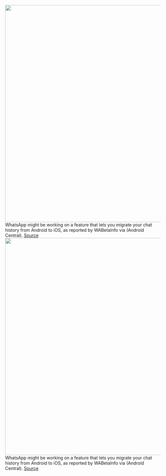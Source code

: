 <img src='https://cdn.vox-cdn.com/thumbor/YkokR6t-qVs6K-HNyyluZ_hAIjM=/0x0:2040x1360/1200x800/filters:focal(857x517:1183x843)/cdn.vox-cdn.com/uploads/chorus_image/image/70421196/acastro_210119_1777_whatsapp_0002.0.jpg' width='700px' /><br/>
WhatsApp might be working on a feature that lets you migrate your chat history from Android to iOS, as reported by WABetaInfo via (Android Central).
<a href='https://www.theverge.com/2022/1/22/22896666/whatsapp-android-to-ios-transfer-feature-rumor'> Source <a/><img src='https://cdn.vox-cdn.com/thumbor/YkokR6t-qVs6K-HNyyluZ_hAIjM=/0x0:2040x1360/1200x800/filters:focal(857x517:1183x843)/cdn.vox-cdn.com/uploads/chorus_image/image/70421196/acastro_210119_1777_whatsapp_0002.0.jpg' width='700px' /><br/>
WhatsApp might be working on a feature that lets you migrate your chat history from Android to iOS, as reported by WABetaInfo via (Android Central).
<a href='https://www.theverge.com/2022/1/22/22896666/whatsapp-android-to-ios-transfer-feature-rumor'> Source <a/>
